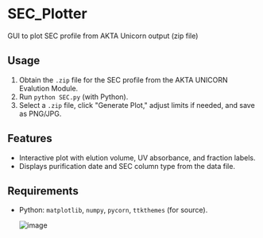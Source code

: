 # SEC_Plotter
GUI to plot SEC profile from AKTA Unicorn output (zip file)

## Usage
1. Obtain the `.zip` file for the SEC profile from the AKTA UNICORN Evalution Module. 
2. Run `python SEC.py` (with Python).
3. Select a `.zip` file, click "Generate Plot," adjust limits if needed, and save as PNG/JPG.

## Features
- Interactive plot with elution volume, UV absorbance, and fraction labels.
- Displays purification date and SEC column type from the data file.

## Requirements
- Python: `matplotlib`, `numpy`, `pycorn`, `ttkthemes` (for source).

  ![image](https://github.com/user-attachments/assets/77f63c4d-5642-4392-a6e2-6405458a467e)

